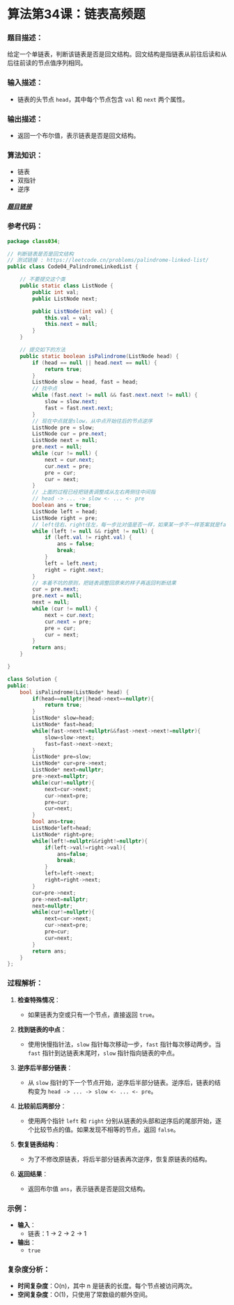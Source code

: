 # 算法第34课：链表高频题

### **题目描述：**
给定一个单链表，判断该链表是否是回文结构。回文结构是指链表从前往后读和从后往前读的节点值序列相同。

### **输入描述：**
- 链表的头节点 `head`，其中每个节点包含 `val` 和 `next` 两个属性。

### **输出描述：**
- 返回一个布尔值，表示链表是否是回文结构。

### **算法知识：**
- 链表
- 双指针
- 逆序

##### [题目链接](https://leetcode.cn/problems/palindrome-linked-list/)

### **参考代码：**
```java
package class034;

// 判断链表是否是回文结构
// 测试链接 : https://leetcode.cn/problems/palindrome-linked-list/
public class Code04_PalindromeLinkedList {

    // 不要提交这个类
    public static class ListNode {
        public int val;
        public ListNode next;

        public ListNode(int val) {
            this.val = val;
            this.next = null;
        }
    }

    // 提交如下的方法
    public static boolean isPalindrome(ListNode head) {
        if (head == null || head.next == null) {
            return true;
        }
        ListNode slow = head, fast = head;
        // 找中点
        while (fast.next != null && fast.next.next != null) {
            slow = slow.next;
            fast = fast.next.next;
        }
        // 现在中点就是slow，从中点开始往后的节点逆序
        ListNode pre = slow;
        ListNode cur = pre.next;
        ListNode next = null;
        pre.next = null;
        while (cur != null) {
            next = cur.next;
            cur.next = pre;
            pre = cur;
            cur = next;
        }
        // 上面的过程已经把链表调整成从左右两侧往中间指
        // head -> ... -> slow <- ... <- pre
        boolean ans = true;
        ListNode left = head;
        ListNode right = pre;
        // left往右、right往左，每一步比对值是否一样，如果某一步不一样答案就是false
        while (left != null && right != null) {
            if (left.val != right.val) {
                ans = false;
                break;
            }
            left = left.next;
            right = right.next;
        }
        // 本着不坑的原则，把链表调整回原来的样子再返回判断结果
        cur = pre.next;
        pre.next = null;
        next = null;
        while (cur != null) {
            next = cur.next;
            cur.next = pre;
            pre = cur;
            cur = next;
        }
        return ans;
    }

}
```



```c++
class Solution {
public:
    bool isPalindrome(ListNode* head) {
        if(head==nullptr||head->next==nullptr){
            return true;
        }
        ListNode* slow=head;
        ListNode* fast=head;
        while(fast->next!=nullptr&&fast->next->next!=nullptr){
            slow=slow->next;
            fast=fast->next->next;
        }
        ListNode* pre=slow;
        ListNode* cur=pre->next;
        ListNode* next=nullptr;
        pre->next=nullptr;
        while(cur!=nullptr){
            next=cur->next;
            cur->next=pre;
            pre=cur;
            cur=next;
        }
        bool ans=true;
        ListNode*left=head;
        ListNode* right=pre;
        while(left!=nullptr&&right!=nullptr){
            if(left->val!=right->val){
                ans=false;
                break;
            }
            left=left->next;
            right=right->next;
        }
        cur=pre->next;
        pre->next=nullptr;
        next=nullptr;
        while(cur!=nullptr){
            next=cur->next;
            cur->next=pre;
            pre=cur;
            cur=next;
        }
        return ans;
    }
};
```

### **过程解析：**

1. **检查特殊情况**：
   - 如果链表为空或只有一个节点，直接返回 `true`。

2. **找到链表的中点**：
   - 使用快慢指针法，`slow` 指针每次移动一步，`fast` 指针每次移动两步。当 `fast` 指针到达链表末尾时，`slow` 指针指向链表的中点。

3. **逆序后半部分链表**：
   - 从 `slow` 指针的下一个节点开始，逆序后半部分链表。逆序后，链表的结构变为 `head -> ... -> slow <- ... <- pre`。

4. **比较前后两部分**：
   - 使用两个指针 `left` 和 `right` 分别从链表的头部和逆序后的尾部开始，逐个比较节点的值。如果发现不相等的节点，返回 `false`。

5. **恢复链表结构**：
   - 为了不修改原链表，将后半部分链表再次逆序，恢复原链表的结构。

6. **返回结果**：
   - 返回布尔值 `ans`，表示链表是否是回文结构。

### **示例：**
- **输入**：
  - 链表：1 -> 2 -> 2 -> 1
- **输出**：
  - `true`

### **复杂度分析：**
- **时间复杂度**：O(n)，其中 n 是链表的长度。每个节点被访问两次。
- **空间复杂度**：O(1)，只使用了常数级的额外空间。